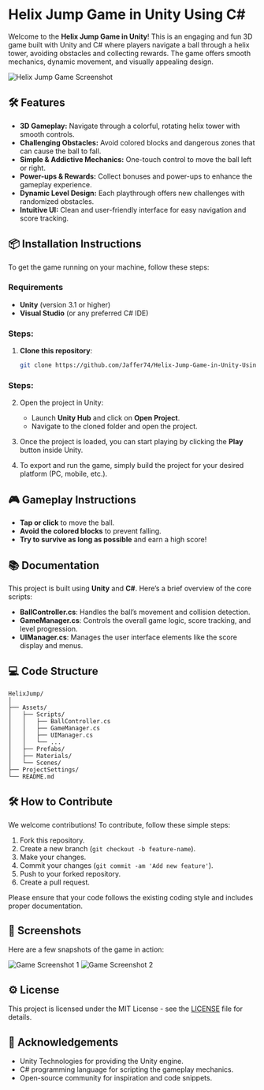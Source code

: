 # Helix Jump Game in Unity Using C#

Welcome to the **Helix Jump Game in Unity**! This is an engaging and fun 3D game built with Unity and C# where players navigate a ball through a helix tower, avoiding obstacles and collecting rewards. The game offers smooth mechanics, dynamic movement, and visually appealing design.

![Helix Jump Game Screenshot](https://github.com/Jaffer74/Helix-Jump-Game-in-Unity-Using-CSharp-/blob/main/results.png)

## 🛠️ Features
- **3D Gameplay:** Navigate through a colorful, rotating helix tower with smooth controls.
- **Challenging Obstacles:** Avoid colored blocks and dangerous zones that can cause the ball to fall.
- **Simple & Addictive Mechanics:** One-touch control to move the ball left or right.
- **Power-ups & Rewards:** Collect bonuses and power-ups to enhance the gameplay experience.
- **Dynamic Level Design:** Each playthrough offers new challenges with randomized obstacles.
- **Intuitive UI:** Clean and user-friendly interface for easy navigation and score tracking.

## 📦 Installation Instructions

To get the game running on your machine, follow these steps:

### Requirements
- **Unity** (version 3.1 or higher)
- **Visual Studio** (or any preferred C# IDE)

### Steps:
1. **Clone this repository**:
   ```bash
   git clone https://github.com/Jaffer74/Helix-Jump-Game-in-Unity-Using-CSharp.git
### Steps:
2. Open the project in Unity:
   - Launch **Unity Hub** and click on **Open Project**.
   - Navigate to the cloned folder and open the project.
   
3. Once the project is loaded, you can start playing by clicking the **Play** button inside Unity.

4. To export and run the game, simply build the project for your desired platform (PC, mobile, etc.).

## 🎮 Gameplay Instructions
- **Tap or click** to move the ball.
- **Avoid the colored blocks** to prevent falling.
- **Try to survive as long as possible** and earn a high score!

## 📚 Documentation

This project is built using **Unity** and **C#**. Here’s a brief overview of the core scripts:

- **BallController.cs**: Handles the ball’s movement and collision detection.
- **GameManager.cs**: Controls the overall game logic, score tracking, and level progression.
- **UIManager.cs**: Manages the user interface elements like the score display and menus.

## 💻 Code Structure

```plaintext
HelixJump/
│
├── Assets/
│   ├── Scripts/
│   │   ├── BallController.cs
│   │   ├── GameManager.cs
│   │   ├── UIManager.cs
│   │   └── ...
│   ├── Prefabs/
│   ├── Materials/
│   └── Scenes/
├── ProjectSettings/
└── README.md
```

## 🛠️ How to Contribute

We welcome contributions! To contribute, follow these simple steps:
1. Fork this repository.
2. Create a new branch (`git checkout -b feature-name`).
3. Make your changes.
4. Commit your changes (`git commit -am 'Add new feature'`).
5. Push to your forked repository.
6. Create a pull request.

Please ensure that your code follows the existing coding style and includes proper documentation.

## 📱 Screenshots

Here are a few snapshots of the game in action:

![Game Screenshot 1](path/to/screenshot1.jpg)
![Game Screenshot 2](path/to/screenshot2.jpg)

## ⚙️ License

This project is licensed under the MIT License - see the [LICENSE](LICENSE) file for details.

## 🙏 Acknowledgements
- Unity Technologies for providing the Unity engine.
- C# programming language for scripting the gameplay mechanics.
- Open-source community for inspiration and code snippets.
